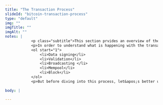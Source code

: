 ```yaml
--- 
title: "The Transaction Process"
slideId: "bitcoin-transaction-process"
type: "default"
img: ""
imgTitle: ""
imgAlt: ""
notes: | 
            <p class="subtitle">This section prvides an overview of the blockchain transaction process.</p>
            <p>In order to understand what is happening with the transaction, you need to examine five different steps:</p>
            <ol start="1">
                <li>Data signing</li>
                <li>Validation</li>
                <li>Broadcasting </li>
                <li>Mempool</li>
                <li>Block</li>
            </ol>
            <p>But before diving into this process, let&apos;s better understand the Bitcoin network and what makes it unique.</p>
        
body: | 
        
---
```

